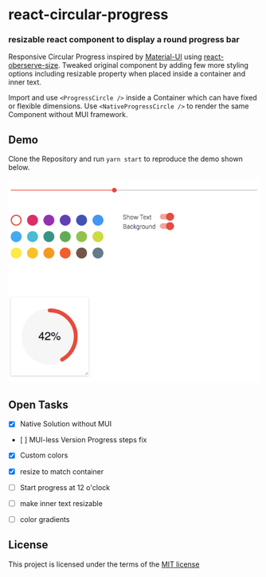# react-circular-progress
### resizable react component to display a round progress bar

Responsive Circular Progress inspired by [Material-UI](http://www.material-ui.com/) using [react-oberserve-size](https://github.com/oberonamsterdam/react-observe-size). Tweaked original component by adding few more styling options including resizable property when placed inside a container and inner text.

Import and use ```<ProgressCircle />``` inside a Container which can have fixed or flexible dimensions. Use ```<NativeProgressCircle />``` to render the same Component without MUI framework.

## Demo

Clone the Repository and run ```yarn start``` to reproduce the demo shown below.

![screenshot](https://github.com/Fuasmattn/react-circular-progress/blob/master/src/screenshot.png )

## Open Tasks

- [x] Native Solution without MUI
- [ ] MUI-less Version Progress steps fix
- [x] Custom colors
- [x] resize to match container
- [ ] Start progress at 12 o'clock
- [ ] make inner text resizable
- [ ] color gradients


## License

This project is licensed under the terms of the [MIT license](https://github.com/Fuasmattn/react-circular-progress/blob/master/LICENSE)
